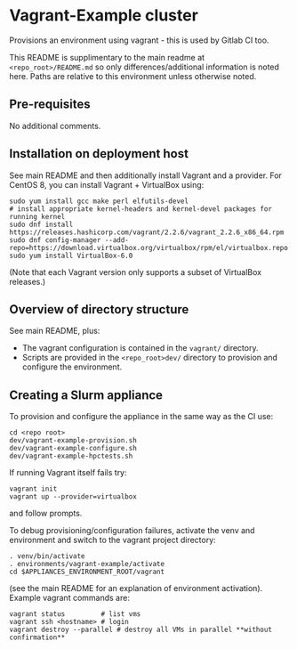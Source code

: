 # Vagrant-Example cluster

Provisions an environment using vagrant - this is used by Gitlab CI too.

This README is supplimentary to the main readme at `<repo_root>/README.md` so only differences/additional information is noted here. Paths are relative to this environment unless otherwise noted.

## Pre-requisites
No additional comments.

## Installation on deployment host
See main README and then additionally install Vagrant and a provider. For CentOS 8, you can install Vagrant + VirtualBox using:

    sudo yum install gcc make perl elfutils-devel
    # install appropriate kernel-headers and kernel-devel packages for running kernel
    sudo dnf install https://releases.hashicorp.com/vagrant/2.2.6/vagrant_2.2.6_x86_64.rpm
    sudo dnf config-manager --add-repo=https://download.virtualbox.org/virtualbox/rpm/el/virtualbox.repo
    sudo yum install VirtualBox-6.0

(Note that each Vagrant version only supports a subset of VirtualBox releases.)

## Overview of directory structure
See main README, plus:
- The vagrant configuration is contained in the `vagrant/` directory.
- Scripts are provided in the `<repo_root>dev/` directory to provision and configure the environment.

## Creating a Slurm appliance

To provision and configure the appliance in the same way as the CI use:

    cd <repo root>
    dev/vagrant-example-provision.sh
    dev/vagrant-example-configure.sh
    dev/vagrant-example-hpctests.sh

If running Vagrant itself fails try:

    vagrant init
    vagrant up --provider=virtualbox

and follow prompts.

To debug provisioning/configuration failures, activate the venv and environment and switch to the vagrant project directory:

    . venv/bin/activate
    . environments/vagrant-example/activate
    cd $APPLIANCES_ENVIRONMENT_ROOT/vagrant

(see the main README for an explanation of environment activation). Example vagrant commands are:
    
    vagrant status         # list vms
    vagrant ssh <hostname> # login
    vagrant destroy --parallel # destroy all VMs in parallel **without confirmation**
